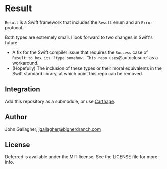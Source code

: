 # Result

`Result` is a Swift framework that includes the `Result` enum and an
`Error` protocol.

Both types are extremely small. I look forward to two changes in Swift's future:

* A fix for the Swift compiler issue that requires the `Success` case of `Result
  to box its `T` type somehow. This repo uses `@autoclosure` as a workaround.
* (Hopefully) The inclusion of these types or their moral equivalents in the
  Swift standard library, at which point this repo can be removed.

## Integration

Add this repository as a submodule, or use [Carthage](https://github.com/Carthage/Carthage/).

## Author

John Gallagher, jgallagher@bignerdranch.com

## License

Deferred is available under the MIT license. See the LICENSE file for more info.
